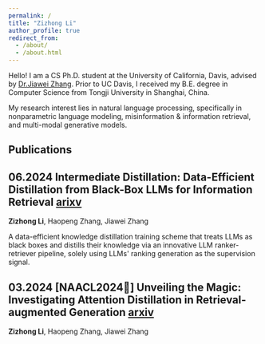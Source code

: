 ```yaml
---
permalink: /
title: "Zizhong Li"
author_profile: true
redirect_from: 
  - /about/
  - /about.html
---
```

Hello!
I am a CS Ph.D. student at the University of California, Davis, advised by [Dr.Jiawei Zhang](http://jiaweizhang.net). Prior to UC Davis, I received my B.E. degree in Computer Science from Tongji University in Shanghai, China. 

My research interest lies in natural language processing, specifically in nonparametric language modeling, misinformation & information retrieval, and multi-modal generative models. 


Publications
------
06.2024 Intermediate Distillation: Data-Efficient Distillation from Black-Box LLMs for Information Retrieval  [arixv](https://arxiv.org/abs/2406.12169)
---
  
  **Zizhong Li**, Haopeng Zhang, Jiawei Zhang 

  A data-efficient knowledge distillation training scheme that treats LLMs as black boxes and distills their knowledge via an innovative LLM ranker-retriever pipeline, solely using LLMs' ranking generation as the supervision signal.

03.2024 [NAACL2024🌟] Unveiling the Magic: Investigating Attention Distillation in Retrieval-augmented Generation  [arxiv](https://arxiv.org/abs/2402.11794)
---
  **Zizhong Li**, Haopeng Zhang, Jiawei Zhang

  



